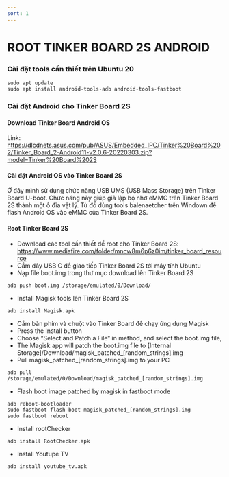 ```yaml
---
sort: 1
---
```


# ROOT TINKER BOARD 2S ANDROID

### Cài đặt tools cần thiết trên Ubuntu 20

```shell
sudo apt update
sudo apt install android-tools-adb android-tools-fastboot
```

### Cài đặt Android cho Tinker Board 2S

#### Download Tinker Board Android OS

Link: https://dlcdnets.asus.com/pub/ASUS/Embedded_IPC/Tinker%20Board%202/Tinker_Board_2-Android11-v2.0.6-20220303.zip?model=Tinker%20Board%202S

#### Cài đặt Android OS vào Tinker Board 2S

Ở đây mình sử dụng chức năng USB UMS (USB Mass Storage) trên Tinker Board U-boot. Chức năng này giúp giả lập bộ nhớ eMMC
trên Tinker Board 2S thành một ổ đĩa vật lý. Từ đó dùng tools balenaetcher trên Windown để flash Android OS vào eMMC của
Tinker Board 2S.

#### Root Tinker Board 2S

- Download các tool cần thiết để root cho Tinker Board 2S: https://www.mediafire.com/folder/mncw8m6p6z0im/tinker_board_resource
- Cắm dây USB C để giao tiếp Tinker Board 2S tới máy tính Ubuntu
- Nạp file boot.img trong thư mục download lên Tinker Board 2S
```shell
adb push boot.img /storage/emulated/0/Download/
```
- Install Magisk tools lên Tinker Board 2S
```shell
adb install Magisk.apk
```
- Cắm bàn phím và chuột vào Tinker Board để chạy ứng dụng Magisk
- Press the Install button
- Choose “Select and Patch a File” in method, and select the boot.img file,  
- The Magisk app will patch the boot.img file to [Internal Storage]/Download/magisk_patched_[random_strings].img
- Pull magisk_patched_[random_strings].img to your PC
```shell
adb pull /storage/emulated/0/Download/magisk_patched_[random_strings].img
```
- Flash boot image patched by magisk in fastboot mode
```shell
adb reboot-bootloader
sudo fastboot flash boot magisk_patched_[random_strings].img
sudo fastboot reboot
```
- Install rootChecker
```shell
adb install RootChecker.apk
```
- Install Youtupe TV
```shell
adb install youtube_tv.apk
```








